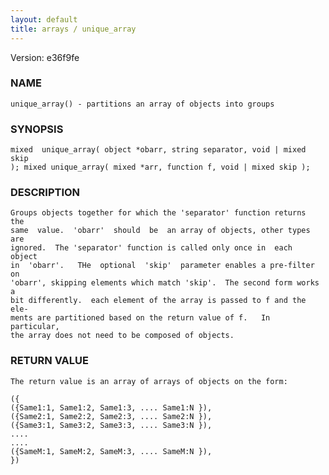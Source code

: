 ```yaml
---
layout: default
title: arrays / unique_array
---
```


Version: e36f9fe




### NAME
    unique_array() - partitions an array of objects into groups


### SYNOPSIS
    mixed  unique_array( object *obarr, string separator, void | mixed skip
    ); mixed unique_array( mixed *arr, function f, void | mixed skip );


### DESCRIPTION
    Groups objects together for which the 'separator' function returns  the
    same  value.  'obarr'  should  be  an array of objects, other types are
    ignored.  The 'separator' function is called only once in  each  object
    in  'obarr'.   THe  optional  'skip'  parameter enables a pre-filter on
    'obarr', skipping elements which match 'skip'.  The second form works a
    bit differently.  each element of the array is passed to f and the ele‐
    ments are partitioned based on the return value of f.   In  particular,
    the array does not need to be composed of objects.


### RETURN VALUE
    The return value is an array of arrays of objects on the form:

    ({
    ({Same1:1, Same1:2, Same1:3, .... Same1:N }),
    ({Same2:1, Same2:2, Same2:3, .... Same2:N }),
    ({Same3:1, Same3:2, Same3:3, .... Same3:N }),
    ....
    ....
    ({SameM:1, SameM:2, SameM:3, .... SameM:N }),
    })



